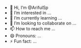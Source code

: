 - 👋 Hi, I’m @ArifulSp
- 👀 I’m interested in ...
- 🌱 I’m currently learning ...
- 💞️ I’m looking to collaborate on ...
- 📫 How to reach me ...
- 😄 Pronouns: ...
- ⚡ Fun fact: ...

<!---
ArifulSp/ArifulSp is a ✨ special ✨ repository because its `README.md` (this file) appears on your GitHub profile.
You can click the Preview link to take a look at your changes.
--->
